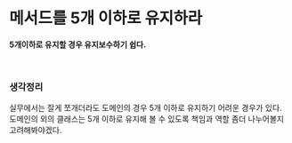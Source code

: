 # 메서드를 5개 이하로 유지하라
**5개이하로 유지할 경우 유지보수하기 쉽다.**

<br>

### 생각정리
실무에서는 잘게 쪼개더라도 도메인의 경우 5개 이하로 유지하기 어려운 경우가 있다. <br>
도메인의 외의 클래스는 5개 이하로 유지해 볼 수 있도록 책임과 역할 좀더 나누어볼지 고려해봐야겠다.